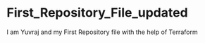 # First_Repository_File_updated
I am Yuvraj and my First Repository file with the help of Terraform
